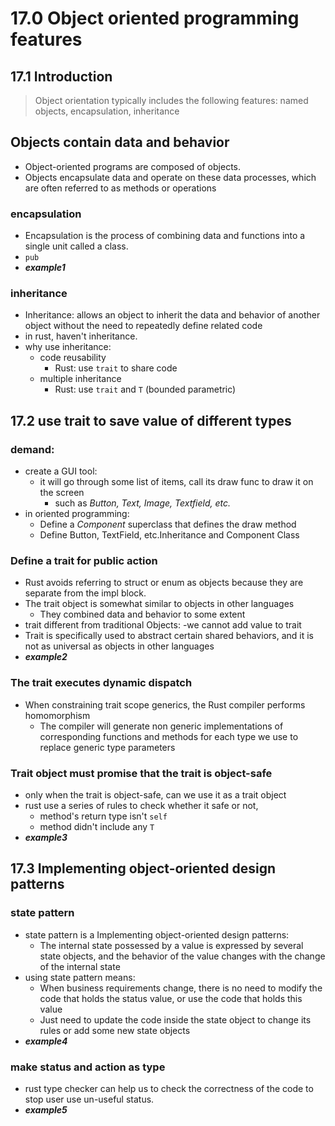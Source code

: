 # 17.0 Object oriented programming features

## 17.1 Introduction

> Object orientation typically includes the following features: named objects, encapsulation, inheritance

## Objects contain data and behavior

- Object-oriented programs are composed of objects.
- Objects encapsulate data and operate on these data processes, which are often referred to as methods or operations

### encapsulation

- Encapsulation is the process of combining data and functions into a single unit called a class.
- `pub`
- ***example1***

### inheritance

- Inheritance: allows an object to inherit the data and behavior of another object without the need to repeatedly define related code
- in rust, haven't inheritance.
- why use inheritance:
  - code reusability
    - Rust: use `trait` to share code
  - multiple inheritance
    - Rust: use `trait` and `T` (bounded parametric)

##  17.2 use trait to save value of different types

### demand:
- create a GUI tool:
  - it will go through some list of items, call its draw func to draw it on the screen
    - such as *Button, Text, Image, Textfield, etc.*
- in oriented programming:
  - Define a *Component* superclass that defines the draw method
  - Define Button, TextField, etc.Inheritance and Component Class

### Define a trait for public action

- Rust avoids referring to struct or enum as objects because they are separate from the impl block.
- The trait object is somewhat similar to objects in other languages
  - They combined data and behavior to some extent
- trait different from traditional Objects:
  -we cannot add value to trait
- Trait is specifically used to abstract certain shared behaviors, and it is not as universal as objects in other languages
- ***example2***

### The trait executes dynamic dispatch

- When constraining trait scope generics, the Rust compiler performs homomorphism
  - The compiler will generate non generic implementations of corresponding functions and methods for each type we use to replace generic type parameters

### Trait object must promise that the trait is object-safe

- only when the trait is object-safe, can we use it as a trait object
- rust use a series of rules to check whether it safe or not,
  - method's return type isn't `self`
  - method didn't include any `T`
- ***example3***

## 17.3 Implementing object-oriented design patterns

### state pattern

- state pattern is a Implementing object-oriented design patterns:
  -  The internal state possessed by a value is expressed by several state objects, and the behavior of the value changes with the change of the internal state
- using state pattern means:
  - When business requirements change, there is no need to modify the code that holds the status value, or use the code that holds this value
  - Just need to update the code inside the state object to change its rules or add some new state objects
- ***example4***

### make status and action as type

- rust type checker can help us to check the correctness of the code to stop user use un-useful status.
- ***example5***

